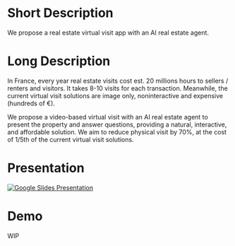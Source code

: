 # Short Description
We propose a real estate virtual visit app with an AI real estate agent.

# Long Description
In France, every year real estate visits cost est. 20 millions hours to sellers / renters and visitors. 
It takes 8-10 visits for each transaction. Meanwhile, the current virtual visit solutions are image only, noninteractive and expensive (hundreds of €).  

We propose a video-based virtual visit with an AI real estate agent to present the property and answer questions, providing a natural, interactive, and affordable solution. 
We aim to reduce physical visit by 70%, at the cost of 1/5th of the current virtual visit solutions.

# Presentation
[![Google Slides Presentation](./slide-thumbnail.png)]([https://docs.google.com/presentation/d/e/2PACX-1vQvC23W4Vzbg8eF4FqkFg5Hy4N0a5Wb8C8_kD_QBQ5YtT9gGp5LPho/view](https://docs.google.com/presentation/d/1swGu0L1i43S4k53mwIBRJWb2yOD22bKvmDuUPg5wZIA/edit?usp=sharing))

# Demo
WIP


